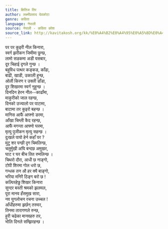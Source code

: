 ```yaml
---
title: क्षितिज तिर
author: लक्ष्मीप्रसाद देवकोटा
genre: कविता
language: नेपाली
source: नेपाली - कविता कोश
source_link: http://kavitakosh.org/kk/%E0%A4%B2%E0%A4%95%E0%A5%8D%E0%A4%B7%E0%A5%8D%E0%A4%AE%E0%A5%80%E0%A4%AA%E0%A5%8D%E0%A4%B0%E0%A4%B8%E0%A4%BE%E0%A4%A6_%E0%A4%A6%E0%A5%87%E0%A4%B5%E0%A4%95%E0%A5%8B%E0%A4%9F%E0%A4%BE
---
```


पर पर कुइरी नील किनारा,  
स्वर्ग झरीकन जिमीमा छुन्छ,  
लामो सडकमा अडी यसबार,  
दूर चिहाई दृगले गुन्छ ।  
बहुविध पत्थर कङ्कड, काँढा,  
बाढी, खाडी, उकाली हुन्छ,  
ओर्ली किरण र उक्ली डाँडा,  
दूर शिखरमा स्वर्ग नुहुन्छ ।  
दिनदिन हेरन नील--काढाँमा,  
माकुरीको जाल रहन्छ,  
दिनको उज्यालो पर पाटामा,  
बाटामा तर कुइरो बहन्छ ।  
मानिस आफैं आफ्नो डरमा,  
आँखा चिम्ली कैद रहन्छ,  
आफैं मगन्ता आफ्नो घरमा,  
मृत्यु पुजीकन मृत्यु सहन्छ ।  
दुःखले पायो हेर्न कहाँ पर ?  
मुटु शर पन्छी दृग चिमलिन्छ,  
चतुर्मुखी अघि बन्दछ अमुखर,  
घाट र घर बीच तित रुमलिन्छ ।  
चिथरो दौरा, आधी छ नाङ्गो,  
टोपी शिरमा गोल धरो छ,  
गन्धक तन औ हर क्यै बाङ्गो,  
भरिया मनिरै ठिङ्ग बरो छ !  
कल्पिरहेछु शिखर किनारा  
सुन्दर बस्ती श्रमको झलमल,  
पूरा मानव हँसमुख सारा,  
नव युगलोचन रचना उच्चल !  
आँधीहरुमा झर्छन् तरुवर,  
तिनमा तारागणले रुन्छ,  
हुरी चढेका मानवहरु तर,  
भोलि दिनले सम्झिरहन्छ ।
